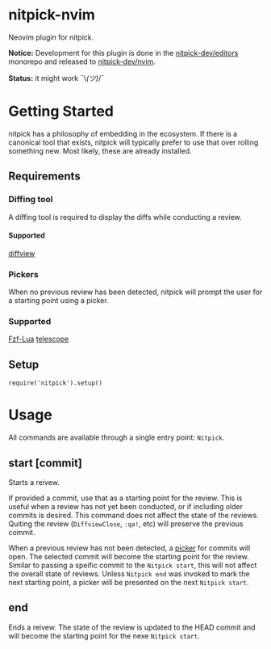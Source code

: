 # nitpick-nvim

Neovim plugin for nitpick.

**Notice:** Development for this plugin is done in the
[nitpick-dev/editors](https://github.com/nitpick-dev/editors/tree/main/nvim)
monorepo and released to
[nitpick-dev/nvim](https://github.com/nitpick-dev/nvim).

**Status:** it might work ¯\\_(ツ)_/¯

# Getting Started

nitpick has a philosophy of embedding in the ecosystem. If there is a canonical
tool that exists, nitpick will typically prefer to use that over rolling
something new. Most likely, these are already installed.

## Requirements

### Diffing tool

A diffing tool is required to display the diffs while conducting a review.

#### Supported

[diffview](https://github.com/sindrets/diffview.nvim)

### Pickers

When no previous review has been detected, nitpick will prompt the user for a
starting point using a picker.

### Supported

[Fzf-Lua](https://github.com/ibhagwan/fzf-lua)
[telescope](https://github.com/nvim-telescope/telescope.nvim)


## Setup

`require('nitpick').setup()`


# Usage

All commands are available through a single entry point: `Nitpick`.


## start [commit]

Starts a reivew.

If provided a commit, use that as a starting point for the review. This is
useful when a review has not yet been conducted, or if including older commits
is desired. This command does not affect the state of the reviews. Quiting the
review (`DiffviewClose`, `:qa!`, etc) will preserve the previous commit.

When a previous review has not been detected, a [picker](#pickers) for commits
will open. The selected commit will become the starting point for the review.
Similar to passing a speific commit to the `Nitpick start`, this will not affect
the overall state of reviews. Unless `Nitpick end` was invoked to mark the next
starting point, a picker will be presented on the next `Nitpick start`.


## end

Ends a reivew. The state of the review is updated to the HEAD commit and will
become the starting point for the nexe `Nitpick start`.
